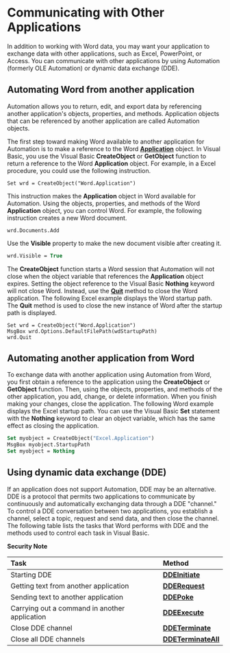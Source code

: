 
# Communicating with Other Applications

In addition to working with Word data, you may want your application to exchange data with other applications, such as Excel, PowerPoint, or Access. You can communicate with other applications by using Automation (formerly OLE Automation) or dynamic data exchange (DDE).


## Automating Word from another application

Automation allows you to return, edit, and export data by referencing another application's objects, properties, and methods. Application objects that can be referenced by another application are called Automation objects.

The first step toward making Word available to another application for Automation is to make a reference to the Word  **[Application](d1cf6f8f-4e88-bf01-93b4-90a83f79cb44.md)** object. In Visual Basic, you use the Visual Basic **CreateObject** or **GetObject** function to return a reference to the Word **Application** object. For example, in a Excel procedure, you could use the following instruction.




```
Set wrd = CreateObject("Word.Application")
```

This instruction makes the  **Application** object in Word available for Automation. Using the objects, properties, and methods of the Word **Application** object, you can control Word. For example, the following instruction creates a new Word document.




```
wrd.Documents.Add
```

Use the  **Visible** property to make the new document visible after creating it.




```vb
wrd.Visible = True
```

The  **CreateObject** function starts a Word session that Automation will not close when the object variable that references the **Application** object expires. Setting the object reference to the Visual Basic **Nothing** keyword will not close Word. Instead, use the **[Quit](0279d848-a8b7-dac7-1e84-a55c72789e3b.md)** method to close the Word application. The following Excel example displays the Word startup path. The **Quit** method is used to close the new instance of Word after the startup path is displayed.




```
Set wrd = CreateObject("Word.Application") 
MsgBox wrd.Options.DefaultFilePath(wdStartupPath) 
wrd.Quit
```


## Automating another application from Word

To exchange data with another application using Automation from Word, you first obtain a reference to the application using the  **CreateObject** or **GetObject** function. Then, using the objects, properties, and methods of the other application, you add, change, or delete information. When you finish making your changes, close the application. The following Word example displays the Excel startup path. You can use the Visual Basic **Set** statement with the **Nothing** keyword to clear an object variable, which has the same effect as closing the application.


```vb
Set myobject = CreateObject("Excel.Application") 
MsgBox myobject.StartupPath 
Set myobject = Nothing
```


## Using dynamic data exchange (DDE)

If an application does not support Automation, DDE may be an alternative. DDE is a protocol that permits two applications to communicate by continuously and automatically exchanging data through a DDE "channel." To control a DDE conversation between two applications, you establish a channel, select a topic, request and send data, and then close the channel. The following table lists the tasks that Word performs with DDE and the methods used to control each task in Visual Basic.


 **Security Note**  





|**Task**|**Method**|
|:-----|:-----|
|Starting DDE| **[DDEInitiate](b9f7e0d9-e31f-370d-dec1-52721a4b712f.md)**|
|Getting text from another application| **[DDERequest](beed4867-0e2d-15be-82ae-1aba11f0a21a.md)**|
|Sending text to another application| **[DDEPoke](b782fc34-551f-288f-e087-5429f7ee7814.md)**|
|Carrying out a command in another application| **[DDEExecute](0f83607e-ba56-70d7-091e-411ec73fdfa7.md)**|
|Close DDE channel| **[DDETerminate](c469656c-edf8-3ce2-b09b-0883faba8943.md)**|
|Close all DDE channels| **[DDETerminateAll](1e8a0805-9bdd-add9-7184-533a0d2c5d9d.md)**|
